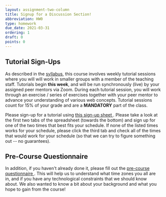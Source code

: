 ```yaml
---
layout: assignment-two-column
title: Signup for a Discussion Section!
abbreviation: HW0
type: homework
due_date: 2021-03-31
ordering: 1
draft: 0
points: 0
---
```


## Tutorial Sign-Ups

As described in the [syllabus](../syllabus/), this course involves weekly tutorial sessions where you will will work in smaller groups with a member of the teaching staff. Tutorials begin **this week**, and will be run synchronously (live) by your assigned peer mentors via Zoom. During each tutorial session, you will work through an exercise / series of exercises together with your peer mentor to advance your understanding of various web concepts. Tutorial sessions count for 15% of your grade and are a **MANDATORY** part of the class.

Please sign-up for a tutorial using <a class="lab" href="https://docs.google.com/spreadsheets/d/1te8U_2eIa7GtWljit8C2yansXgDnPmP8zQL7Efo-1qI/edit#gid=0" target="_blank">this sign-up sheet <i class="fa fa-link"></i></a>. Please take a look at the first two tabs of the spreadsheet (towards the bottom) and sign up for one of the two times that best fits your schedule. If none of the listed times works for your schedule, please click the third tab and check all of the times that would work for your schedule (so that we can try to figure something out -- no guarantees).

## Pre-Course Questionnaire
In addition, if you haven't already done it, please fill out the <a class="lab" href="https://forms.gle/spbYystX2opXTqno6" target="_blank">pre-course questionnaire <i class="fa fa-link"></i></a>. This will help us to understand what time zones you all are in, and if you have any technological constraints that we should know about. We also wanted to know a bit about your background and what you hope to gain from the course!


